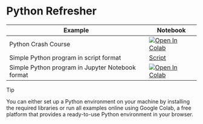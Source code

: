 
#  Python Refresher

| Example  | Notebook  |
|---|---|
| Python Crash Course  | [![Open In Colab](https://colab.research.google.com/assets/colab-badge.svg)](https://colab.research.google.com/github/Dr-AlaaKhamis/ISE571/blob/main/1_Introduction/Python_refresher/Python_Refresher.ipynb)  |
| Simple Python program in script format  | [Script](https://github.com/Dr-AlaaKhamis/ISE571/blob/main/1_Introduction/Python_refresher/Simple_Python_Program_Script.py)   |
| Simple Python program in Jupyter Notebook format  | [![Open In Colab](https://colab.research.google.com/assets/colab-badge.svg)](https://colab.research.google.com/github/Dr-AlaaKhamis/ISE571/blob/main/1_Introduction/Python_refresher/Simple_Python_Program_Jupyter_notebook.ipynb)  |

> [!TIP]
> You can either set up a Python environment on your machine by installing the required libraries or run all examples online using Google Colab, a free platform that provides a ready-to-use Python environment in your browser.